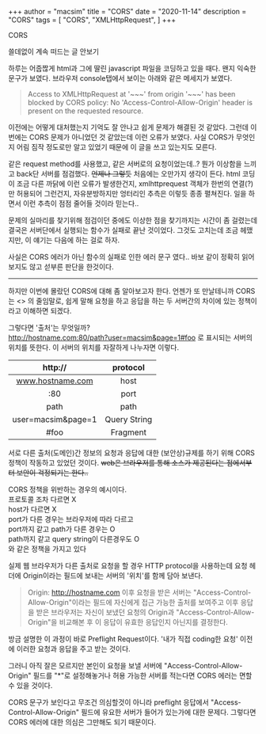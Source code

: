 +++
author = "macsim"
title = "CORS"
date = "2020-11-14"
description = "CORS"
tags = [
    "CORS",
    "XMLHttpRequest",
]
+++

CORS

쓸데없이 계속 떠드는 글 안보기 <link>

하루는 어줍짢게 html과 그에 딸린 javascript 파일을 코딩하고 있을 때다. 왠지 익숙한 문구가 보였다. 브라우저 console탭에서 보이는 아래와 같은 메세지가 보였다. 

> Access to XMLHttpRequest at '\~\~\~' from origin '~~~' has been blocked by CORS policy: No 'Access-Control-Allow-Origin' header is present on the requested resource.


이전에는 어떻게 대처했는지 기억도 잘 안나고 쉽게 문제가 해결된 것 같았다. 그런데 이번에는 CORS 문제가 아니었던 것 같았는데 이런 오류가 보였다. 사실 CORS가 무엇인지 어림 짐작 정도로만 알고 있었기 때문에 이 글을 쓰고 있는지도 모른다.

같은 request method를 사용했고, 같은 서버로의 요청이었는데..? 뭔가 이상함을 느끼고 back단 서버를 점검했다. ~~언제나 그렇듯~~ 처음에는 오만가지 생각이 든다. html 코딩이 조금 다른 까닭에 이런 오류가 발생한건지, xmlhttprequest 객체가 한번의 연결(?)만 허용되어 그런건지, 자유분방하지만 엉터리인 추측은 이렇듯 종종 펼쳐진다. 일을 하면서 이런 추측이 점점 줄어들 것이라 믿는다..

문제의 실마리를 찾기위해 점검이던 중에도 이상한 점을 찾기까지는 시간이 좀 걸렸는데 결국은 서버단에서 실행되는 함수가 실패로 끝난 것이었다. 그것도 고치는데 조금 헤맸지만, 이 얘기는 다음에 하는 걸로 하자. 

사실은 CORS 에러가 아닌 함수의 실패로 인한 에러 문구 였다.. 바보 같이 정확히 읽어보지도 않고 섣부른 판단을 한것이다.

---------
하지만 이번에 몰랐던 CORS에 대해 좀 알아보고자 한다. 언젠가 또 만날테니까
CORS는 <<Cross-Origin-Resource Sharing>> 의 줄임말로, 쉽게 말해 요청을 하고 응답을 하는 두 서버간의 차이에 있는 정책이라고 이해하면 되겠다.

그렇다면 '출처'는 무엇일까? <br>
http://hostname.com:80/path?user=macsim&page=1#foo
로 표시되는 서버의 위치를 뜻한다.
이 서버의 위치를 자잘하게 나누자면 이렇다.

|<div style="text-aling: left">http://</div>|protocol |
|---|--- |
|<center> www.hostname.com</center> |<center> host </center>|
|<center> :80 </center> |<center> port </center>|
|<center>path</center> | <center>path</center> |
| <center>user=macsim&page=1</center> | <center>Query String</center> |
| <center>#foo </center>| <center>Fragment </center>|


서로 다른 출처(도메인)간 정보의 요청과 응답에 대한 (보안상)규제를 하기 위해 CORS 정책이 작동하고 있었던 것이다. ~~web은 브라우저를 통해 소스가 제공된다는 점에서부터 보안이 걱정되기는 한다..~~

CORS 정책을 위반하는 경우의 예시이다.<br>
프로토콜 조차 다르면 X <br>
host가 다르면 X <br>
port가 다른 경우는 브라우저에 따라 다르고 <br>
port까지 같고 path가 다른 경우는 O <br>
path까지 같고 query string이 다른경우도 O <br>
와 같은 정책을 가지고 있다

실제 웹 브라우저가 다른 출처로 요청을 할 경우 HTTP protocol을 사용하는데 요청 헤더에 Origin이라는 필드에 보내는 서버의 '위치'를 함께 담아 보낸다.
> Origin: http://hostname.com
이후 요청을 받은 서버는 "Access-Control-Allow-Origin"이라는 필드에 자신에게 접근 가능한 출처를 보여주고 이후 응답을 받은 브라우저는 자신이 보냈던 요청의 Origin과 "Access-Control-Allow-Origin"을 비교해본 후 이 응답이 유효한 응답인지 아닌지를 결정한다.

방금 설명한 이 과정이 바로 Preflight Request이다.
'내가 직접 coding한 요청' 이전에 이러한 요청과 응답을 주고 받는 것이다.

그러니 아직 잘은 모르지만 본인이 요청을 보낼 서버에 "Access-Control-Allow-Origin" 필드를 "*"로 설정해놓거나 허용 가능한 서버를 적는다면 CORS 에러는 면할 수 있을 것이다.

CORS 문구가 보인다고 무조건 의심할것이 아니라 preflight 응답에서 "Access-Control-Allow-Origin" 필드에 유요한 서버가 들어가 있는가에 대한 문제다. 그렇다면 CORS 에러에 대한 의심은 그만해도 되기 때문이다.

